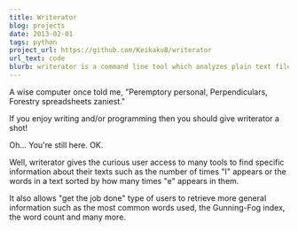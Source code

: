 ```yaml
---
title: Writerator
blog: projects
date: 2013-02-01
tags: python
project_url: https://github.com/KeikakuB/writerator
url_text: code
blurb: writerator is a command line tool which analyzes plain text files containing english language writing, acquires data on the text and uses it to generate poems.
---
```

A wise computer once told me, "Peremptory personal, Perpendiculars, Forestry spreadsheets zaniest."

If you enjoy writing and/or programming then you should give writerator a shot!

Oh... You're still here. OK.

Well, writerator gives the curious user access to many tools to find specific information about their texts such as the number of times "I" appears or the words in a text sorted by how many times "e" appears in them.

It also allows "get the job done" type of users to retrieve more general information such as the most common words used, the Gunning-Fog index, the word count and many more.
